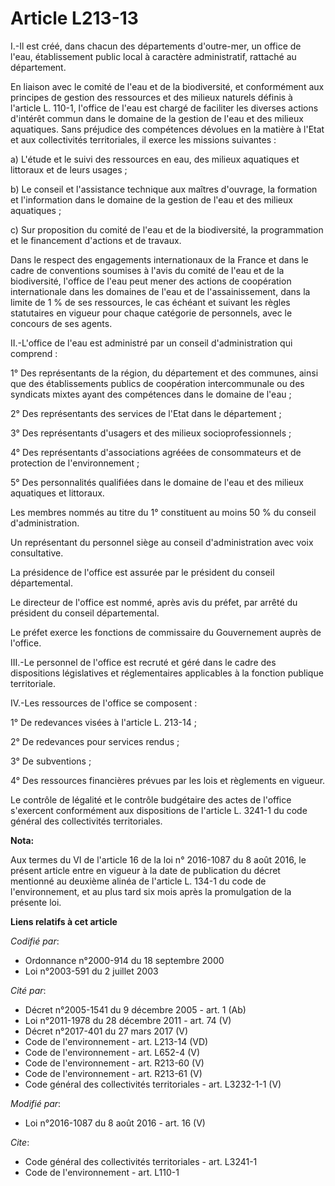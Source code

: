 # Article L213-13

I.-Il est créé, dans chacun des départements d'outre-mer, un office de l'eau, établissement public local à caractère
administratif, rattaché au département. 

En liaison avec le  comité de l'eau et de la biodiversité, et conformément aux principes de gestion des ressources et des
milieux naturels définis à l'article L. 110-1, l'office de l'eau est chargé de faciliter les diverses actions d'intérêt
commun dans le domaine de la gestion de l'eau et des milieux aquatiques. Sans préjudice des compétences dévolues en la
matière à l'Etat et aux collectivités territoriales, il exerce les missions suivantes : 

a) L'étude et le suivi des ressources en eau, des milieux aquatiques et littoraux et de leurs usages ; 

b) Le conseil et l'assistance technique aux maîtres d'ouvrage, la formation et l'information dans le domaine de la gestion de
l'eau et des milieux aquatiques ; 

c) Sur proposition du  comité de l'eau et de la biodiversité, la programmation et le financement d'actions et de travaux. 

Dans le respect des engagements internationaux de la France et dans le cadre de conventions soumises à l'avis du  comité de
l'eau et de la biodiversité, l'office de l'eau peut mener des actions de coopération internationale dans les domaines de
l'eau et de l'assainissement, dans la limite de 1 % de ses ressources, le cas échéant et suivant les règles statutaires en
vigueur pour chaque catégorie de personnels, avec le concours de ses agents. 

II.-L'office de l'eau est administré par un conseil d'administration qui comprend : 

1° Des représentants de la région, du département et des communes, ainsi que des établissements publics de coopération
intercommunale ou des syndicats mixtes ayant des compétences dans le domaine de l'eau ; 

2° Des représentants des services de l'Etat dans le département ; 

3° Des représentants d'usagers et des milieux socioprofessionnels ; 

4° Des représentants d'associations agréées de consommateurs et de protection de l'environnement ; 

5° Des personnalités qualifiées dans le domaine de l'eau et des milieux aquatiques et littoraux. 

Les membres nommés au titre du 1° constituent au moins 50 % du conseil d'administration. 

Un représentant du personnel siège au conseil d'administration avec voix consultative. 

La présidence de l'office est assurée par le président du conseil départemental. 

Le directeur de l'office est nommé, après avis du préfet, par arrêté du président du conseil départemental. 

Le préfet exerce les fonctions de commissaire du Gouvernement auprès de l'office. 

III.-Le personnel de l'office est recruté et géré dans le cadre des dispositions législatives et réglementaires applicables à
la fonction publique territoriale. 

IV.-Les ressources de l'office se composent : 

1° De redevances visées à l'article L. 213-14 ; 

2° De redevances pour services rendus ; 

3° De subventions ; 

4° Des ressources financières prévues par les lois et règlements en vigueur. 

Le contrôle de légalité et le contrôle budgétaire des actes de l'office s'exercent conformément aux dispositions de l'article
L. 3241-1 du code général des collectivités territoriales.

**Nota:**

Aux termes du VI de l'article 16 de la loi n° 2016-1087 du 8 août 2016, le présent article entre en vigueur à la date de
publication du décret mentionné au deuxième alinéa de l'article L. 134-1 du code de l'environnement, et au plus tard six mois
après la promulgation de la présente loi.

**Liens relatifs à cet article**

_Codifié par_:

  - Ordonnance n°2000-914 du 18 septembre 2000
  - Loi n°2003-591 du 2 juillet 2003

_Cité par_:

  - Décret n°2005-1541 du 9 décembre 2005 - art. 1 (Ab)
  - Loi n°2011-1978 du 28 décembre 2011 - art. 74 (V)
  - Décret n°2017-401 du 27 mars 2017 (V)
  - Code de l'environnement - art. L213-14 (VD)
  - Code de l'environnement - art. L652-4 (V)
  - Code de l'environnement - art. R213-60 (V)
  - Code de l'environnement - art. R213-61 (V)
  - Code général des collectivités territoriales - art. L3232-1-1 (V)

_Modifié par_:

  - Loi n°2016-1087 du 8 août 2016 - art. 16 (V)

_Cite_:

  - Code général des collectivités territoriales - art. L3241-1
  - Code de l'environnement - art. L110-1
